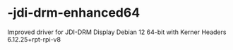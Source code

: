 # -jdi-drm-enhanced64
Improved driver for JDI-DRM Display Debian 12 64-bit with Kerner Headers 6.12.25+rpt-rpi-v8
